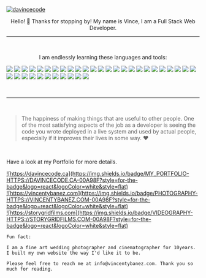 <a href="https://davincecode.ca">![davincecode](https://github.com/davincecode/davincecode/blob/c0da21e0a80e61c61752cae7e46822bf7578eb55/davincecode_v3.png)</a>
<br />


<p align="center">Hello! 👋 Thanks for stopping by! My name is Vince, I am a Full Stack Web Developer.</p>


------
<br />


<p align="center">I am endlessly learning these languages and tools:</p>

![](https://img.shields.io/badge/HTML5-E34F26?style=for-the-badge&logo=html5&logoColor=white&style=flat)
![](https://img.shields.io/badge/CSS3-1572B6?style=for-the-badge&logo=css3&logoColor=white&style=flat)
![](https://img.shields.io/badge/Sass-CC6699?style=for-the-badge&logo=sass&logoColor=white&style=flat)
![](https://img.shields.io/badge/Javascript-F7DF1E?style=for-the-badge&logo=javascript&logoColor=black&style=flat)
![](https://img.shields.io/badge/React-61DAFB?style=for-the-badge&logo=react&logoColor=white&style=flat)
![](https://img.shields.io/badge/NEXT.js-000000?style=for-the-badge&logo=nextdotjs&logoColor=white&style=flat)
![](https://img.shields.io/badge/Gatsby-663399?style=for-the-badge&logo=gatsby&logoColor=white&style=flat)
![](https://img.shields.io/badge/Ruby-CC0000?style=for-the-badge&logo=ruby&logoColor=white&style=flat)
![](https://img.shields.io/badge/Rails-CC0000?style=for-the-badge&logo=rubyonrails&logoColor=white&style=flat)
![](https://img.shields.io/badge/Wordpress-21759B?style=for-the-badge&logo=wordpress&logoColor=white&style=flat)
![](https://img.shields.io/badge/Node-339933?style=for-the-badge&logo=nodedotjs&logoColor=white&style=flat)
![](https://img.shields.io/badge/Express-000000?style=for-the-badge&logo=express&logoColor=white&style=flat)
![](https://img.shields.io/badge/jQuery-0769AD?style=for-the-badge&logo=jquery&logoColor=white&style=flat)
![](https://img.shields.io/badge/Bootstrap-7952B3?style=for-the-badge&logo=bootstrap&logoColor=white&style=flat)
![](https://img.shields.io/badge/TailwindCSS-06B6D4?style=for-the-badge&logo=tailwindcss&logoColor=white&style=flat)
![](https://img.shields.io/badge/GraphQL-E10098?style=for-the-badge&logo=graphql&logoColor=white&style=flat)
![](https://img.shields.io/badge/Storybook-FF4785?style=for-the-badge&logo=storybook&logoColor=white&style=flat)
![](https://img.shields.io/badge/Git-F05032?style=for-the-badge&logo=git&logoColor=white&style=flat)
![](https://img.shields.io/badge/Github-181717?style=for-the-badge&logo=github&logoColor=white&style=flat)
![](https://img.shields.io/badge/VScode-007ACC?style=for-the-badge&logo=visualstudiocode&logoColor=white&style=flat)
![](https://img.shields.io/badge/Figma-F24E1E?style=for-the-badge&logo=figma&logoColor=white&style=flat)
![](https://img.shields.io/badge/Adobe-DA1F26?style=for-the-badge&logo=adobecreativecloud&logoColor=white&style=flat)
![](https://img.shields.io/badge/Prisma-2D3748?style=for-the-badge&logo=prisma&logoColor=white&style=flat)
![](https://img.shields.io/badge/Mongodb-47A248?style=for-the-badge&logo=mongodb&logoColor=white&style=flat)
![](https://img.shields.io/badge/Postgresql-4169E1?style=for-the-badge&logo=postgresql&logoColor=white&style=flat)
![](https://img.shields.io/badge/MySql-4479A1?style=for-the-badge&logo=mysql&logoColor=white&style=flat)
![](https://img.shields.io/badge/SQLite-003B57?style=for-the-badge&logo=sqlite&logoColor=white&style=flat)
![](https://img.shields.io/badge/cPanel-FF6C2C?style=for-the-badge&logo=cpanel&logoColor=white&style=flat)
![](https://img.shields.io/badge/Socket.io-010101?style=for-the-badge&logo=socketdotio&logoColor=white&style=flat)
![](https://img.shields.io/badge/Mocha-8D6748?style=for-the-badge&logo=mocha&logoColor=white&style=flat)
![](https://img.shields.io/badge/Chai-A30701?style=for-the-badge&logo=chai&logoColor=white&style=flat)
![](https://img.shields.io/badge/Cypress-17202C?style=for-the-badge&logo=cypress&logoColor=white&style=flat)
![](https://img.shields.io/badge/Google-4285F4?style=for-the-badge&logo=google&logoColor=white&style=flat)
![](https://img.shields.io/badge/Heroku-430098?style=for-the-badge&logo=heroku&logoColor=white&style=flat)
![](https://img.shields.io/badge/Netlify-00C7B7?style=for-the-badge&logo=netlify&logoColor=white&style=flat)
![](https://img.shields.io/badge/Vercel-000000?style=for-the-badge&logo=vercel&logoColor=white&style=flat)


<br />

-----


<br />

>The happiness of making things that are useful to other people. 
One of the most satisfying aspects of the job as a developer is seeing the code you wrote deployed in a live system and used by actual people, especially if it improves their lives in some way. ❤️

<br />

Have a look at my Portfolio for more details.

<a href="https://davincecode.ca">![https://davincecode.ca](https://img.shields.io/badge/MY_PORTFOLIO-HTTPS://DAVINCECODE.CA-00A98F?style=for-the-badge&logo=react&logoColor=white&style=flat)</a><br />
<a href="https://vincentybanez.com">![https://vincentybanez.com](https://img.shields.io/badge/PHOTOGRAPHY-HTTPS://VINCENTYBANEZ.COM-00A98F?style=for-the-badge&logo=react&logoColor=white&style=flat)</a><br />
<a href="https://storygridfilms.com">![https://storygridfilms.com](https://img.shields.io/badge/VIDEOGRAPHY-HTTPS://STORYGRIDFILMS.COM-00A98F?style=for-the-badge&logo=react&logoColor=white&style=flat)</a><br />


```
Fun fact:

I am a fine art wedding photographer and cinematographer for 10years.
I built my own website the way I'd like it to be.

Please feel free to reach me at info@vincentybanez.com. Thank you so much for reading.
```

